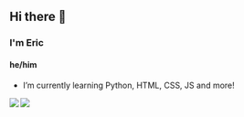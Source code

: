## Hi there 👋
### I'm Eric
#### he/him
* I’m currently learning Python, HTML, CSS, JS and more!


<a href="https://github.com/anuraghazra/github-readme-stats">
    <img align="left" src="https://github-readme-stats.vercel.app/api?username=pandabear189&theme=tokyonight&count_private=true&show_icons=true" />
  </a>
 <a href="https://github.com/anuraghazra/github-readme-stats">
    <img align="left" src="https://github-readme-stats.vercel.app/api/top-langs/?username=pandabear189&theme=tokyonight&card_width=445&layout=compact" />
  </a>
